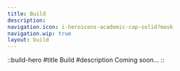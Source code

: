 ```yaml
---
title: Build
description:
navigation.icon: i-heroicons-academic-cap-solid?mask
navigation.wip: true
layout: build
---
```


::build-hero
#title
Build
#description
Coming soon...
::
